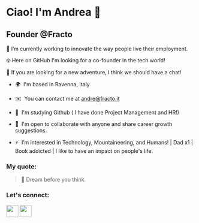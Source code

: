 Ciao! I'm Andrea 👋
=============================================================================================================================

Founder @Fracto
---------------------------------------

🔭 I’m currently working to innovate the way people live their employment.

🤓 Here on GitHub I'm looking for a co-founder in the tech world! 

💬 If you are looking for a new adventure, I think we should have a chat!


* 🌍  I'm based in Ravenna, Italy
* ✉️  You can contact me at [andre@fracto.it](mailto:andre@fracto.it)
* 🧠  I'm studying Github ( I have done Project Management and HR!)
* 🤝  I'm open to collaborate with anyone and share career growth suggestions. 
  
* ⚡  I’m interested in Technology, Mountaineering, and Humans! | Dad x1 | Book addicted | I like to have an impact on people's life.

### My quote: 

> 🥠 Dream before you think.
> 
### Let's connect:

<p align="left"> <a href="https://www.github.com/Andrez111" target="_blank" rel="noreferrer"><img src="https://raw.githubusercontent.com/danielcranney/readme-generator/main/public/icons/socials/github.svg" width="32" height="32" /></a> <a href="https://www.linkedin.com/in/andreazuppicich/" target="_blank" rel="noreferrer"><img src="https://raw.githubusercontent.com/danielcranney/readme-generator/main/public/icons/socials/linkedin.svg" width="32" height="32" /></a></p>
